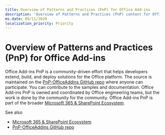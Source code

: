 ```yaml
---
title: Overview of Patterns and Practices (PnP) for Office Add-ins
description: 'Overview of Patterns and Practices (PnP) content for Office Add-in developers.'
ms.date: 09/11/2020
localization_priority: Priority
---
```


# Overview of Patterns and Practices (PnP) for Office Add-ins

Office Add-ins PnP is a community-driven effort that helps developers extend, build, and deploy solutions for the Office platform. The source is maintained on the [PnP-OfficeAddins GitHub repo](https://github.com/OfficeDev/PnP-OfficeAddins) where anyone can participate. You can contribute to the samples and documentation. Office Add-ins PnP is owned and coordinated by Office engineering teams, but the work is done by the community for the community. Office Add-ins PnP is part of the broader [Microsoft 365 & SharePoint Ecosystem](https://developer.microsoft.com/office/blogs/microsoft-365-sharepoint-ecosystem-pnp-august-2020-update/).

See also
- [Microsoft 365 & SharePoint Ecosystem](https://developer.microsoft.com/office/blogs/microsoft-365-sharepoint-ecosystem-pnp-august-2020-update/)
- [PnP-OfficeAddins GitHub repo](https://github.com/OfficeDev/PnP-OfficeAddins)

